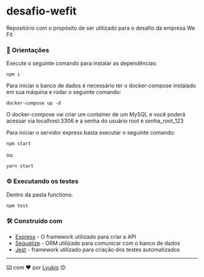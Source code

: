 # desafio-wefit

Repositório com o propósito de ser utilizado para o desafio da empresa We Fit

### 🔧 Orientações
Execute o seguinte comando para instalar as dependências:

```
npm i
```

Para iniciar o banco de dados é necessário ter o docker-compose instalado em sua máquina e rodar o seguinte comando:

```
docker-compose up -d
```

O docker-compose vai criar um container de um MySQL e você poderá acessar via localhost:3306 e a senha do usuário root é senha_root_123

Para iniciar o servidor express basta executar o seguinte comando:
```
npm start
```
ou
```
yarn start
```

### ⚙️ Executando os testes

Dentro da pasta functions:

```
npm test
```

### 🛠️ Construído com

* [Express](https://www.npmjs.com/package/express) - O framework utilizado para criar a API
* [Sequelize](https://sequelize.org) - ORM utilizado para comunicar com o banco de dados
* [Jest](https://jestjs.io/pt-BR/) - framework utilizado para criação dos testes automatizados

---
⌨️ com ❤️ por [Lyukio](https://github.com/lyukio) 😊